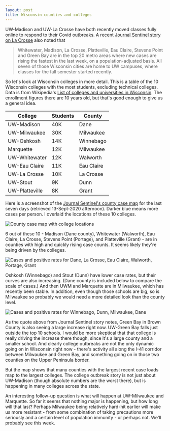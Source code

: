 ```yaml
---
layout: post
title: Wisconsin counties and colleges
---
```


UW-Madison and UW-La Crosse have both recently moved classes fully online to respond to their Covid outbreaks. A recent [Journal Sentinel story on La Crosse](https://www.jsonline.com/story/news/2020/09/13/uw-lacrosse-joins-madison-two-week-pause-person-classes/5785906002/) also noted that

>Whitewater, Madison, La Crosse, Platteville, Eau Claire, Stevens Point and Green Bay are in the top 20 metro areas where new cases are rising the fastest in the last week, on a population-adjusted basis. All seven of those Wisconsin cities are home to UW campuses, where classes for the fall semester started recently.

So let's look at Wisconsin colleges in more detail. This is a table of the 10 Wisconsin colleges with the most students, excluding technical colleges. Data is from Wikipedia's [List of colleges and universities in Wisconsin](https://en.wikipedia.org/wiki/List_of_colleges_and_universities_in_Wisconsin).  The enrollment figures there are 10 years old, but that's good enough to give us a general idea.

College | Students | County
---------- | ----------- | -----------
UW-Madison | 40K | Dane
UW-Milwaukee | 30K | Milwaukee
UW-Oshkosh | 14K | Winnebago
Marquette | 12K | Milwaukee
UW-Whitewater | 12K | Walworth
UW-Eau Claire | 11K | Eau Claire
UW-La Crosse | 10K | La Crosse
UW-Stout | 9K | Dunn
UW-Platteville | 8K | Grant

Here is a screenshot of the [Journal Sentinel's county case map](https://projects.jsonline.com/topics/coronavirus/tracking/covid-19-cases-testing-and-deaths-in-wisconsin.html) for the last seven days (retrieved 13-Sept-2020 afternoon). Darker blue means more cases per person. I overlaid the locations of these 10 colleges.

![County case map with college locations](/assets/Map_Cases_Colleges_2020-09-14.png)

6 out of these 10 - Madison (Dane county), Whitewater (Walworth), Eau Claire, La Crosse, Stevens Point (Portage), and Platteville (Grant) - are in counties with high and quickly rising case counts. It seems likely they're being driven by the colleges.

![Cases and positive rates for Dane, La Crosse, Eau Claire, Walworth, Portage, Grant](/assets/PosRate_Colleges1_2020-09-14.png)

Oshkosh (Winnebago) and Stout (Dunn) have lower case rates, but their curves are also increasing. (Dane county is included below to compare the scale of cases.) And then UWM and Marquette are in Milwaukee, which has recently been stable. In addition, even though those schools are big, so is Milwaukee so probably we would need a more detailed look than the county level.

![Cases and positive rates for Winnebago, Dunn, Milwaukee, Dane](/assets/PosRate_Colleges2_2020-09-14.png)

As the quote above from Journal Sentinel story notes, Green Bay in Brown County is also seeing a large increase right now. UW-Green Bay falls just outside the top 10 schools. I would be more skeptical that that college is really driving the increase there though, since it's a large county and a smaller school. And clearly college outbreaks are not the only dynamic going on in Wisconsin right now - there's activity all along the I-41 corridor between Milwaukee and Green Bay, and something going on in those two counties on the Upper Peninsula border.

But the map shows that many counties with the largest recent case loads map to the largest colleges. The college outbreak story is not just about UW-Madison (though absolute numbers are the worst there), but is happening in many colleges across the state.

An interesting follow-up question is what will happen at UW-Milwaukee and Marquette. So far it seems that nothing major is happening, but how long will that last? Perhaps Milwaukee being relatively hard-hit earlier will make us more resistant - from some combination of taking precautions more seriously and a certain level of population immunity - or perhaps not. We'll probably see this week.
